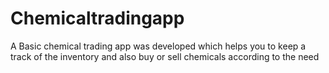 # Chemicaltradingapp
A Basic chemical trading app was developed which helps you to keep a track of the inventory and also buy or sell chemicals according to the need
